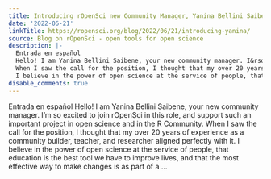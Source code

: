 ```yaml
---
title: Introducing rOpenSci new Community Manager, Yanina Bellini Saibene
date: '2022-06-21'
linkTitle: https://ropensci.org/blog/2022/06/21/introducing-yanina/
source: Blog on rOpenSci - open tools for open science
description: |-
  Entrada en español
  Hello! I am Yanina Bellini Saibene, your new community manager. I&rsquo;m so excited to join rOpenSci in this role, and support such an important project in open science and in the R Community.
  When I saw the call for the position, I thought that my over 20 years of experience as a community builder, teacher, and researcher aligned perfectly with it.
  I believe in the power of open science at the service of people, that education is the best tool we have to improve lives, and that the most effective way to make changes is as part of a ...
disable_comments: true
---
```

Entrada en español
Hello! I am Yanina Bellini Saibene, your new community manager. I&rsquo;m so excited to join rOpenSci in this role, and support such an important project in open science and in the R Community.
When I saw the call for the position, I thought that my over 20 years of experience as a community builder, teacher, and researcher aligned perfectly with it.
I believe in the power of open science at the service of people, that education is the best tool we have to improve lives, and that the most effective way to make changes is as part of a ...